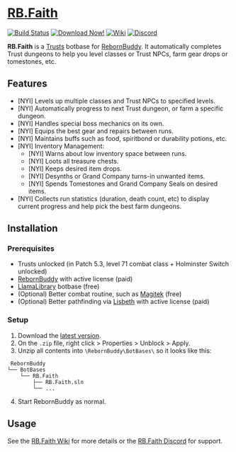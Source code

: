 ﻿
# [RB.Faith](https://github.com/TheManta/RB.Faith)

[![Build Status](https://github.com/TheManta/RB.Faith/workflows/TODO_WORKFLOW_NAME/badge.svg)](https://github.com/TheManta/RB.Faith/actions)
[![Download Now!](https://img.shields.io/badge/-DOWNLOAD-success)](https://github.com/TheManta/RB.Faith/releases/latest)
[![Wiki](https://img.shields.io/badge/-WIKI-informational)](https://github.com/TheManta/RB.Faith/wiki)
[![Discord](https://img.shields.io/discord/543591035847311360.svg?label=&logo=discord&logoColor=ffffff&color=7389D8&labelColor=6A7EC2)](https://discord.gg/vpEv3HJ)


**RB.Faith** is a [Trusts](https://ffxiv.gamerescape.com/wiki/Trust_System) botbase for [RebornBuddy](https://www.rebornbuddy.com/).  It automatically completes Trust dungeons to help you level classes or Trust NPCs, farm gear drops or tomestones, etc.

## Features

 * [NYI] Levels up multiple classes and Trust NPCs to specified levels.
 * [NYI] Automatically progress to next Trust dungeon, or farm a specific dungeon.
 * [NYI] Handles special boss mechanics on its own.
 * [NYI] Equips the best gear and repairs between runs.
 * [NYI] Maintains buffs such as food, spiritbond or durability potions, etc.
 * [NYI] Inventory Management:
   * [NYI] Warns about low inventory space between runs.
   * [NYI] Loots all treasure chests.
   * [NYI] Keeps desired item drops.
   * [NYI] Desynths or Grand Company turns-in unwanted items.
   * [NYI] Spends Tomestones and Grand Company Seals on desired items.
 * [NYI] Collects run statistics (duration, death count, etc) to display current progress and help pick the best farm dungeons.

## Installation

### Prerequisites

 * Trusts unlocked (in Patch 5.3, level 71 combat class + Holminster Switch unlocked)
 * [RebornBuddy](https://www.rebornbuddy.com/) with active license (paid)
 * [LlamaLibrary](https://github.com/nt153133/LlamaLibrary) botbase (free)
 * (Optional) Better combat routine, such as [Magitek](https://discord.gg/rDsFbKr) (free)
 * (Optional) Better pathfinding via [Lisbeth](https://www.siune.io/) with active license (paid)

### Setup

 1. Download the [latest version](https://github.com/TheManta/RB.Faith/releases/latest).
 2. On the `.zip` file, right click > Properties > Unblock > Apply.
 3. Unzip all contents into `\RebornBuddy\BotBases\` so it looks like this:
```
 RebornBuddy
└── BotBases
    └── RB.Faith
        ├── RB.Faith.sln
        └── ...
```
 4. Start RebornBuddy as normal.

## Usage

See the [RB.Faith Wiki](https://github.com/TheManta/RB.Faith/wiki) for more details or the [RB.Faith Discord](https://discord.gg/4Y5HSjP) for support.
